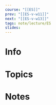 ```yaml
---
course: "[[ES]]"
prev: "[[ES-v-w11]]"
next: "[[ES-v-w13]]"
tags: note/lecture/ES
slides:
---
```



# Info


# Topics


# Notes